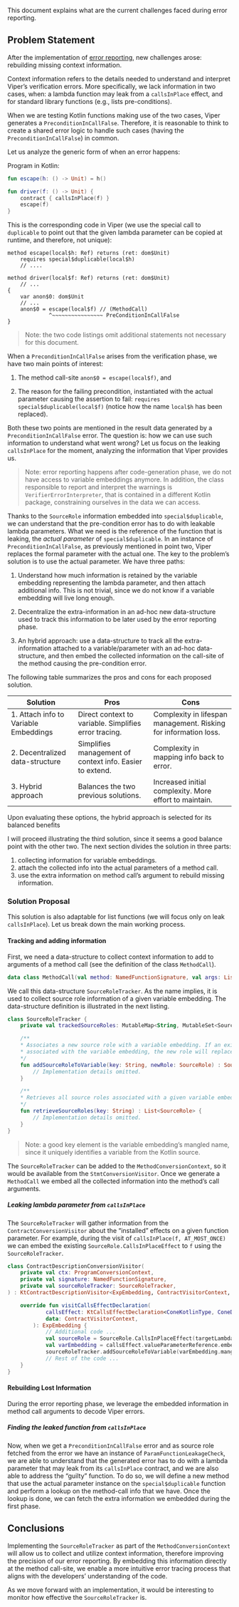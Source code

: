 This document explains what are the current challenges faced during error reporting.

## Problem Statement

After the implementation of [error reporting](generated-errors.md), new challenges arose: 
rebuilding missing context information.

Context information refers to the details needed to understand and interpret Viper’s verification errors. 
More specifically, we lack information in two cases, when: a lambda function may leak from a `callsInPlace` effect,
and for standard library functions (e.g., lists pre-conditions). 

When we are testing Kotlin functions making use of the two cases, Viper generates a `PreconditionInCallFalse`. 
Therefore, it is reasonable to think to create a shared error logic to handle such cases 
(having the `PreconditionInCallFalse`) in common.

Let us analyze the generic form of when an error happens:

Program in Kotlin:

```kotlin
fun escape(h: () -> Unit) = h()

fun driver(f: () -> Unit) { 
    contract { callsInPlace(f) }    
    escape(f)
}
```

This is the corresponding code in Viper (we use the special call to `duplicable` to point out that the given
lambda parameter can be copied at runtime, and therefore, not unique):

```viper
method escape(local$h: Ref) returns (ret: dom$Unit)    
    requires special$duplicable(local$h)    
    // ....

method driver(local$f: Ref) returns (ret: dom$Unit)   
    // ...
{
    var anon$0: dom$Unit    
    // ...    
    anon$0 = escape(local$f) // (MethodCall)
             ^~~~~~~~~~~~~~~~~ PreConditionInCallFalse
}
```

> Note: the two code listings omit additional statements not necessary for this document.

When a `PreconditionInCallFalse` arises from the verification phase, we have two main points of interest:

1. The method call-site `anon$0 = escape(local$f)`, and

2. The reason for the failing precondition, instantiated with the actual parameter causing the assertion to fail: 
`requires special$duplicable(local$f)` (notice how the name `local$h` has been replaced).

Both these two points are mentioned in the result data generated by a `PreconditionInCallFalse` error. The question is:
how we can use such information to understand what went wrong? Let us focus on the leaking `callsInPlace` for the moment,
analyzing the information that Viper provides us. 

> Note: error reporting happens after code-generation phase, we do not have access to variable embeddings anymore.
> In addition, the class responsible to report and interpret the warnings is `VerifierErrorInterpreter`, that is
> contained in a different Kotlin package, constraining ourselves in the data we can access.

Thanks to the `SourceRole` information embedded into `special$duplicable`, we can understand that the 
pre-condition error has to do with leakable lambda parameters. What we need is the reference of the function that is
leaking, the *actual parameter* of `special$duplicable`. In an instance of `PreconditionInCallFalse`, as previously
mentioned in point two, Viper replaces the formal parameter with the actual one. The key to the problem’s solution
is to use the actual parameter. We have three paths:

1. Understand how much information is retained by the variable embedding representing the lambda parameter, and
then attach additional info. This is not trivial, since we do not know if a variable embedding will live long enough.

2. Decentralize the extra-information in an ad-hoc new data-structure used to track this information to be later used
by the error reporting phase.

3. An hybrid approach: use a data-structure to track all the extra-information attached to a variable/parameter with
an ad-hoc data-structure, and then embed the collected information on the call-site of the method causing the pre-condition
error. 

The following table summarizes the pros and cons for each proposed solution.

| Solution                              | Pros                                                     | Cons                                                             |
| ------------------------------------- | -------------------------------------------------------- | ---------------------------------------------------------------- |
| 1. Attach info to Variable Embeddings | Direct context to variable. Simplifies error tracing.   | Complexity in lifespan management. Risking for information loss. |
| 2. Decentralized data-structure       | Simplifies management of context info. Easier to extend. | Complexity in mapping info back to error.                        |
| 3. Hybrid approach                    | Balances the two previous solutions.                     | Increased initial complexity. More effort to maintain. |

Upon evaluating these options, the hybrid approach is selected for its balanced benefits

I will proceed illustrating the third solution, since it seems a good balance point with the other two. 
The next section divides the solution in three parts: 

1. collecting information for variable embeddings.
2. attach the collected info into the actual parameters of a method call.
3. use the extra information on method call’s argument to rebuild missing information.

### Solution Proposal

This solution is also adaptable for list functions (we will focus only on leak `callsInPlace`). 
Let us break down the main working process.

#### Tracking and adding information

First, we need a data-structure to collect context information to add to arguments of a method call (see the
definition of the class `MethodCall`).

```kotlin
data class MethodCall(val method: NamedFunctionSignature, val args: List<ExpEmbedding>) : StoredResultExpEmbedding
```

We call this data-structure `SourceRoleTracker`. As the name implies, it is used to collect source role information
of a given variable embedding. The data-structure definition is illustrated in the next listing.

```kotlin
class SourceRoleTracker {
    private val trackedSourceRoles: MutableMap<String, MutableSet<SourceRole>> = mutableMapOf()

    /**
    * Associates a new source role with a variable embedding. If an existing source role is already
    * associated with the variable embedding, the new role will replace the previous one.
    */
    fun addSourceRoleToVariable(key: String, newRole: SourceRole) : SourceRole {
        // Implementation details omitted.
    }

    /**
    * Retrieves all source roles associated with a given variable embedding.
    */
    fun retrieveSourceRoles(key: String) : List<SourceRole> {
        // Implementation details omitted.
    }
}
```

> Note: a good key element is the variable embedding’s mangled name, since it uniquely identifies a variable from
> the Kotlin source.

The `SourceRoleTracker` can be added to the `MethodConversionContext`, so it would be available from the 
`StmtConversionVisitor`. Once we generate a `MethodCall` we embed all the collected information into the method’s call
arguments.

##### Leaking lambda parameter from `callsInPlace`

The `SourceRoleTracker` will gather information from the `ContractConversionVisitor` about the “installed” effects
on a given function parameter. For example, during the visit of `callsInPlace(f, AT_MOST_ONCE)` we can embed the 
existing `SourceRole.CallsInPlaceEffect` to `f` using the `SourceRoleTracker`.

```kotlin
class ContractDescriptionConversionVisitor(
    private val ctx: ProgramConversionContext,
    private val signature: NamedFunctionSignature,
    private val sourceRoleTracker: SourceRoleTracker,
) : KtContractDescriptionVisitor<ExpEmbedding, ContractVisitorContext, ConeKotlinType, ConeDiagnostic>() {

    override fun visitCallsEffectDeclaration(
            callsEffect: KtCallsEffectDeclaration<ConeKotlinType, ConeDiagnostic>,
            data: ContractVisitorContext,
        ): ExpEmbedding {
            // Additional code ...
            val sourceRole = SourceRole.CallsInPlaceEffect(targetLambdaByCallsEffect, callsEffect.kind)
            val varEmbedding = callsEffect.valueParameterReference.embeddVar()
            sourceRoleTracker.addSourceRoleToVariable(varEmbedding.mangledName.mangled, sourceRole)
            // Rest of the code ...
    }
}
```

#### Rebuilding Lost Information

During the error reporting phase, we leverage the embedded information in method call arguments to decode Viper errors.

##### Finding the leaked function from `callsInPlace`

Now, when we get a `PreconditionInCallFalse` error and as source role fetched from the error we have an instance of
`ParamFunctionLeakageCheck`, we are able to understand that the generated error has to do with a lambda parameter
that may leak from its `callsInPlace` contract, and we are also able to address the “guilty” function. To do so,
we will define a new method that use the actual parameter instance on the `special$duplicable` function and perform
a lookup on the method-call info that we have. Once the lookup is done, we can fetch the extra information we embedded
during the first phase.

## Conclusions

Implementing the `SourceRoleTracker` as part of the `MethodConversionContext` will allow us to collect and 
utilize context information, therefore improving the precision of our error reporting. 
By embedding this information directly at the method call-site, we enable a more intuitive error tracing process 
that aligns with the developers’ understanding of the code.

As we move forward with an implementation, it would be interesting to monitor how effective the `SourceRoleTracker` is.
